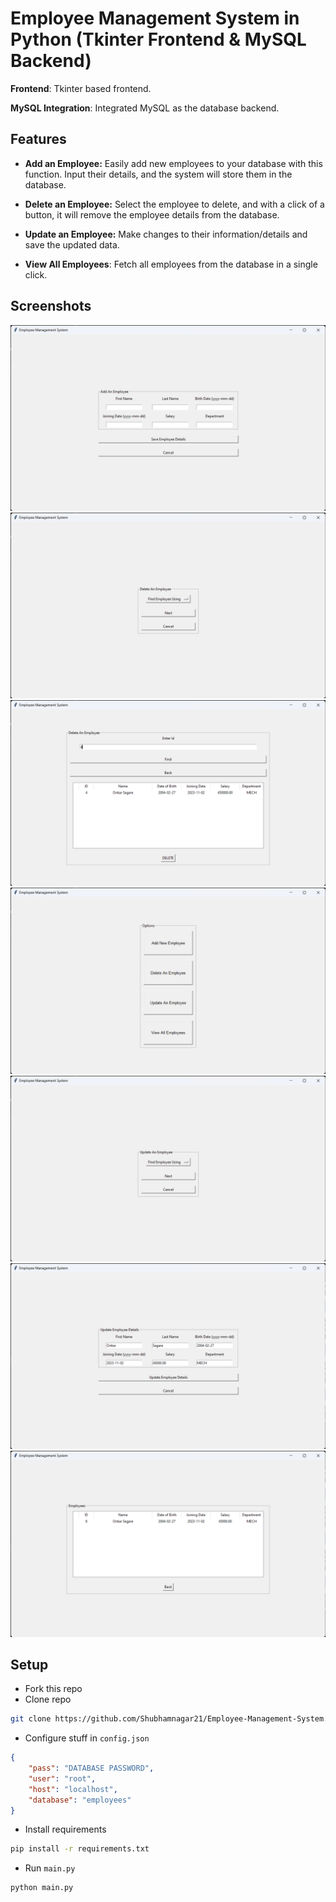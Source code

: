 
# Employee Management System in Python (Tkinter Frontend & MySQL Backend)

**Frontend**: Tkinter based frontend.

**MySQL Integration**: Integrated MySQL as the database backend.

## Features

- **Add an Employee:** Easily add new employees to your database with this function. Input their details, and the system will store them in the database.

- **Delete an Employee:** Select the employee to delete, and with a click of a button, it will remove the employee details from the database.

- **Update an Employee:** Make changes to their information/details and save the updated data.

- **View All Employees**: Fetch all employees from the database in a single click.

## Screenshots

![App Screenshot](https://github.com/Shubhamnagar21/Employee-Management-System/blob/main/screenshots/add_an_employee.png)
![App Screenshot](https://github.com/Shubhamnagar21/Employee-Management-System/blob/main/screenshots/delete_an_employee.png)
![App Screenshot](https://github.com/Shubhamnagar21/Employee-Management-System/blob/main/screenshots/delete_an_employee_2.png)
![App Screenshot](https://github.com/Shubhamnagar21/Employee-Management-System/blob/main/screenshots/home_screeen.png)
![App Screenshot](https://github.com/Shubhamnagar21/Employee-Management-System/blob/main/screenshots/update_an_employee.png)
![App Screenshot](https://github.com/Shubhamnagar21/Employee-Management-System/blob/main/screenshots/update_an_employee_2.png)
![App Screenshot](https://github.com/Shubhamnagar21/Employee-Management-System/blob/main/screenshots/view_all_employee.png)

## Setup
- Fork this repo
- Clone repo
```sh
git clone https://github.com/Shubhamnagar21/Employee-Management-System.git
```
- Configure stuff in ``config.json``
```json
{
    "pass": "DATABASE PASSWORD",
    "user": "root",
    "host": "localhost",
    "database": "employees"
}
```
- Install requirements
```sh
pip install -r requirements.txt
```
- Run ``main.py``
```sh
python main.py
```
